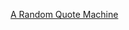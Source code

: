 [A Random Quote Machine](https://josemsanchez.github.io/random-quote-machine/ "A Random Quote Machine")
